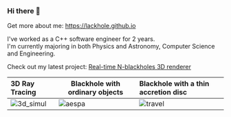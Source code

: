 ### Hi there 👋

Get more about me: https://lackhole.github.io

I've worked as a C++ software engineer for 2 years.  
I'm currently majoring in both Physics and Astronomy, Computer Science and Engineering.

Check out my latest project: [Real-time N-blackholes 3D renderer](https://github.com/lackhole/blackhole_8)

| 3D Ray Tracing                | Blackhole with ordinary objects | Blackhole with a thin accretion disc |
|:------------------------------|-------------------------------|:------------------------------|
| ![3d_simul](https://github.com/lackhole/blackhole_8/blob/master/output/3d_simul.gif) | ![aespa](https://github.com/lackhole/blackhole_8/blob/master/output/aespa.gif)    | ![travel](https://github.com/lackhole/blackhole_8/blob/master/output/travel.gif)   |

<!--
[![Hits](https://hits.seeyoufarm.com/api/count/incr/badge.svg?url=https%3A%2F%2Fgithub.com%2Flackhole&count_bg=%2379C83D&title_bg=%23555555&icon=&icon_color=%23E7E7E7&title=hits&edge_flat=false)](https://hits.seeyoufarm.com)
**lackhole/lackhole** is a ✨ _special_ ✨ repository because its `README.md` (this file) appears on your GitHub profile.

Here are some ideas to get you started:

- 🔭 I’m currently working on ...
- 🌱 I’m currently learning ...
- 👯 I’m looking to collaborate on ...
- 🤔 I’m looking for help with ...
- 💬 Ask me about ...
- 📫 How to reach me: ...
- 😄 Pronouns: ...
- ⚡ Fun fact: ...
-->
